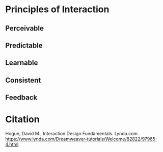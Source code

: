 # Principles of Interaction

## Perceivable
## Predictable
## Learnable
## Consistent
## Feedback

# Citation
Hogue, David M., Interaction Design Fundamentals. Lynda.com. https://www.lynda.com/Dreamweaver-tutorials/Welcome/82822/97965-4.html